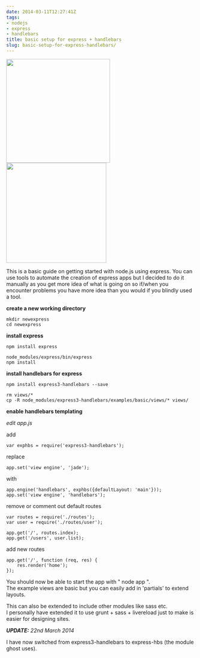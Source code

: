 ```yaml
---
date: 2014-03-11T12:27:41Z
tags:
- nodejs
- express
- handlebars
title: basic setup for express + handlebars
slug: basic-setup-for-express-handlebars/
---
```


<p class="text-center"><img src="/media/images/2014/Mar/nodejs_logo_w_128.png" width="277px" alt=""><img src="/media/images/2014/Mar/express_loog_w_128.png" width="267px" alt=""></p>

This is a basic guide on getting started with node.js using express.
You can use tools to automate the creation of express apps but I decided to do it manually as you get more idea of what is going on so if/when you encounter problems you have more idea than you would if you blindly used a tool.

**create a new working directory**

    mkdir newexpress
    cd newexpress

**install express**

    npm install express

    node_modules/express/bin/express
    npm install

**install handlebars for express**

    npm install express3-handlebars --save

    rm views/*
    cp -R node_modules/express3-handlebars/examples/basic/views/* views/

**enable handlebars templating**

*edit app.js*

add

    var exphbs = require('express3-handlebars');

replace

    app.set('view engine', 'jade');

with

    app.engine('handlebars', exphbs({defaultLayout: 'main'}));
    app.set('view engine', 'handlebars');

remove or comment out default routes

    var routes = require('./routes');
    var user = require('./routes/user');

    app.get('/', routes.index);
    app.get('/users', user.list);

add new routes

    app.get('/', function (req, res) {
        res.render('home');
    });

You should now be able to start the app with " node app ".<br>The example views are basic but you can easily add in 'partials' to extend layouts.

This can also be extended to include other modules like sass etc.<br> I personally have extended it to use grunt + sass + livereload just to make is easier for designing sites.

_**UPDATE:** 22nd March 2014_

I have now switched from express3-handlebars to express-hbs (the module ghost uses).